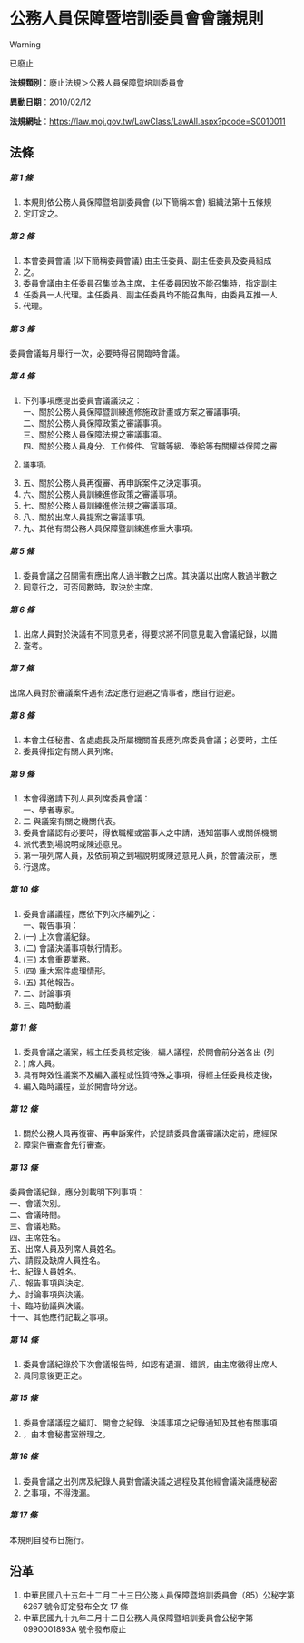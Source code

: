 # 公務人員保障暨培訓委員會會議規則


> [!WARNING]
> 已廢止


**法規類別**：廢止法規＞公務人員保障暨培訓委員會

**異動日期**：2010/02/12  

**法規網址**：https://law.moj.gov.tw/LawClass/LawAll.aspx?pcode=S0010011



## 法條
##### 第 1 條
1. 本規則依公務人員保障暨培訓委員會 (以下簡稱本會) 組織法第十五條規
1. 定訂定之。

##### 第 2 條
1. 本會委員會議 (以下簡稱委員會議) 由主任委員、副主任委員及委員組成
1. 之。
1. 委員會議由主任委員召集並為主席，主任委員因故不能召集時，指定副主
1. 任委員一人代理。主任委員、副主任委員均不能召集時，由委員互推一人
1. 代理。

##### 第 3 條
委員會議每月舉行一次，必要時得召開臨時會議。

##### 第 4 條
1. 下列事項應提出委員會議議決之：  
一、關於公務人員保障暨訓練進修施政計畫或方案之審議事項。  
二、關於公務人員保障政策之審議事項。  
三、關於公務人員保障法規之審議事項。  
四、關於公務人員身分、工作條件、官職等級、俸給等有關權益保障之審
1.     議事項。
1. 五、關於公務人員再復審、再申訴案件之決定事項。
1. 六、關於公務人員訓練進修政策之審議事項。
1. 七、關於公務人員訓練進修法規之審議事項。
1. 八、關於出席人員提案之審議事項。
1. 九、其他有關公務人員保障暨訓練進修重大事項。

##### 第 5 條
1. 委員會議之召開需有應出席人過半數之出席。其決議以出席人數過半數之
1. 同意行之，可否同數時，取決於主席。

##### 第 6 條
1. 出席人員對於決議有不同意見者，得要求將不同意見載入會議紀錄，以備
1. 查考。

##### 第 7 條
出席人員對於審議案件遇有法定應行迴避之情事者，應自行迴避。

##### 第 8 條
1. 本會主任秘書、各處處長及所屬機關首長應列席委員會議；必要時，主任
1. 委員得指定有關人員列席。

##### 第 9 條
1. 本會得邀請下列人員列席委員會議：  
一、學者專家。
1. 二 與議案有關之機關代表。
1. 委員會議認有必要時，得依職權或當事人之申請，通知當事人或關係機關
1. 派代表到場說明或陳述意見。
1. 第一項列席人員，及依前項之到場說明或陳述意見人員，於會議決前，應
1. 行退席。

##### 第 10 條
1. 委員會議議程，應依下列次序編列之：  
一、報告事項：
1.  (一) 上次會議紀錄。
1.  (二) 會議決議事項執行情形。
1.  (三) 本會重要業務。
1.  (四) 重大案件處理情形。
1.  (五) 其他報告。
1. 二、討論事項
1. 三、臨時動議

##### 第 11 條
1. 委員會議之議案，經主任委員核定後，編人議程，於開會前分送各出 (列
1. ) 席人員。
1. 具有時效性議案不及編入議程或性質特殊之事項，得經主任委員核定後，
1. 編入臨時議程，並於開會時分送。

##### 第 12 條
1. 關於公務人員再復審、再申訴案件，於提請委員會議審議決定前，應經保
1. 障案件審查會先行審查。

##### 第 13 條
委員會議紀錄，應分別載明下列事項：  
一、會議次別。  
二、會議時間。  
三、會議地點。  
四、主席姓名。  
五、出席人員及列席人員姓名。  
六、請假及缺席人員姓名。  
七、紀錄人員姓名。  
八、報告事項與決定。  
九、討論事項與決議。  
十、臨時動議與決議。  
十一、其他應行記載之事項。

##### 第 14 條
1. 委員會議紀錄於下次會議報告時，如認有遺漏、錯誤，由主席徵得出席人
1. 員同意後更正之。

##### 第 15 條
1. 委員會議議程之編訂、開會之紀錄、決議事項之紀錄通知及其他有關事項
1. ，由本會秘書室辦理之。

##### 第 16 條
1. 委員會議之出列席及紀錄人員對會議決議之過程及其他經會議決議應秘密
1. 之事項，不得洩漏。

##### 第 17 條
本規則自發布日施行。

## 沿革
1. 中華民國八十五年十二月二十三日公務人員保障暨培訓委員會（85）公秘字第 6267 號令訂定發布全文 17 條
1. 中華民國九十九年二月十二日公務人員保障暨培訓委員會公秘字第 0990001893A  號令發布廢止
